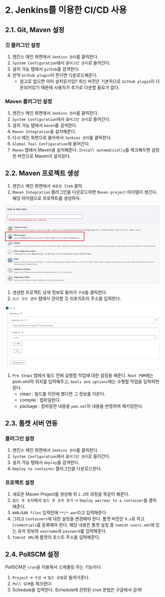 # 2. Jenkins를 이용한 CI/CD 사용

## 2.1. Git, Maven 설정

### 깃 플러그인 설정

1. 젠킨스 메인 화면에서 `Jenkins 관리`를 클릭한다.
2. `System Configuration`에서 `플러그인 관리`로 들어간다.
3. 설치 가능 탭에서 `github`를 검색한다.
4. 만약 `Github plugin`이 뜬다면 다운로드해준다.
    - 참고로 없으면 이미 설치된거임!! 최신 버전은 기본적으로 `Github plugin`이 다운되어있기 때문에 사용자가 추가로 다운할 필요가 없다.

### Maven 플러그인 설정

1. 젠킨스 메인 화면에서 `Jenkins 관리`를 클릭한다.
2. `System Configuration`에서 `플러그인 관리`로 들어간다.
3. 설치 가능 탭에서 `maven`를 검색한다.
4. `Maven Integration`을 설치해준다.
5. 다시 메인 화면으로 돌아와서 `Jenkins 관리`를 클릭한다.
6. `Global Tool Configuration`에 들어간다.
7. `Maven` 탭에서 Maven을 설치해준다. `Install automatically`를 체크해두면 설정한 버전으로 Maven이 설치된다.

## 2.2. Maven 프로젝트 생성

1. 젠킨스 메인 화면에서 `새로운 Item` 클릭
2. `Maven Integration` 플러그인을 다운로드하면 `Maven project` 아이템이 생긴다. 해당 아이템으로 프로젝트를 생성하자.

<p align="center">
	<img src="../images/Jenkins_Basic_1.png"><br>
</p>

1. 생성한 프로젝트 상세 정보로 들어가 `구성`을 클릭한다.
2. `소스 코드 관리` 탭에서 관리할 깃 리포지토리 주소를 입력한다.

<p align="center">
	<img src="../images/Jenkins_Basic_2.png"><br>
</p>

1. `Pre Steps` 탭에서 빌드 전에 실행할 작업에 대한 설정을 해준다. `Root POM`에는 pom.xml의 위치를 입력해주고, `Goals and options`에는 수행할 작업을 입력하면 된다.
    - clean : 빌드를 이전에 했다면 그 정보를 지운다.
    - compile : 컴파일한다.
    - package : 컴파일한 내용을 `pom.xml`의 내용을 반영하여 패키징한다.

## 2.3. 톰캣 서버 연동

### 플러그인 설정

1. 젠킨스 메인 화면에서 `Jenkins 관리`를 클릭한다.
2. `System Configuration`에서 `플러그인 관리`로 들어간다.
3. 설치 가능 탭에서 `deploy`를 검색한다.
4. `Deploy to container` 플러그인을 다운로드한다.

### 프로젝트 설정

1. 새로운 Maven Project를 생성해 위 `2.2`의 과정을 똑같이 해준다.
2. `빌드 후 조치`에서 `빌드 후 조치 추가` → `Deploy war/ear to a container`를 클릭해준다.
3. `WAR/EAR files` 입력란에 `**/*.war`라고 입력해준다.
4. 그리고 `Containers`에 대한 설정을 변경해야 한다. 톰캣 버전은 `9.x`로 하고 `Credentials`를 등록해야 한다. 해당 내용은 톰캣 설정 중 `tomcat-users.xml`에 있는 유저 정보의 `username`과 `password`를 입력해준다. 
5. `Tomcat URL`에 톰캣의 호스트 주소를 입력해준다.

## 2.4. PollSCM 설정

PollSCM은 `cron`을 이용해서 스케줄링 하는 기능이다.

1. `Project` → `구성` → `빌드 유발`로 들어가준다.
2. `Poll SCM`을 체크한다.
3. Schedule을 입력한다. Schedule에 관련된 cron 문법은 구글에서 검색!